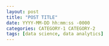 ```yaml
---
layout: post
title: "POST TITLE"
date: YYYY-MM-DD hh:mm:ss -0000
categories: CATEGORY-1 CATEGORY-2
tags: [data science, data analytics]
--- 
```


